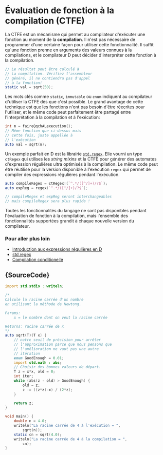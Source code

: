 # Évaluation de fonction à la compilation (CTFE)

La CTFE est un mécanisme qui permet au compilateur d'exécuter une fonction au moment de la **compilation**. Il n'est pas nécessaire de programmer d'une certaine façon pour utiliser cette fonctionnalité. Il suffit qu'une fonction prenne en arguments des valeurs connues à la compilations, et le compilateur D peut décider d'interpréter cette fonction à la compilation.

```d
// Le résultat peut être calculé à
// la compilation. Vérifiez l'assembleur
// généré, il ne contiendra pas d'appel
// à la fonction!
static val = sqrt(50);
```

Les mots clés comme `static`, `immutable` ou `enum` indiquent au compilateur d'utiliser la CTFE dès que c'est possible. Le grand avantage de cette technique est que les fonctions n'ont pas besoin d'être réecrites pour l'utiliser, et le même code peut parfaitement être partagé entre l'interprétation à la compilation et à l'exécution:

```d
int n = faireQqchALexecution();
// Même fonction que ci-dessus mais
// cette fois, juste appellée à 
// l'exécution
auto val = sqrt(n);
```

Un exemple parfait en D est la librairie [`std.regex`](https://dlang.org/phobos/std_regex.html). Elle vourni un type `ctRegex` qui utilises les *string mixins* et la CTFE pour générer des automates d'expression régulières ultra optimisés à la compilation. Le même code peut être réutilisé pour la version disponible à l'exécution `regex` qui permet de compiler des expressions régulières pendant l'exécution.

```d
auto compileRegex = ctRegex!(`^.*/([^/]+)/?$`);
auto expReg = regex(`^.*/([^/]+)/?$`);

// compileRegex et expReg seront interchangeables
// mais compileRegex sera plus rapide !
```

Toutes les fonctionnalités du langage ne sont pas disponibles pendant l'évaluation de fonction à la compilation, mais l'ensemble des fonctionnalités supportées grandit à chaque nouvelle version du compilateur.

### Pour aller plus loin

- [Introduction aux expressions régulières en D](https://dlang.org/regular-expression.html)
- [std.regex](https://dlang.org/phobos/std_regex.html)
- [Compilation conditionelle](https://dlang.org/spec/version.html)

## {SourceCode}

```d
import std.stdio : writeln;

/*
Calcule la racine carrée d'un nombre
en utilisant la méthode de Newtong.

Params:
    x = le nombre dont on veut la racine carrée

Returns: racine carrée de x
*/
auto sqrt(T)(T x) {
    // notre seuil de précision pour arrêter
    // l'approximation parce que nous pensons que
    // l'amélioration ne vaut pas une autre
    // itération
    enum GoodEnough = 0.01;
    import std.math : abs;
    // Choisir des bonnes valeurs de départ.
    T z = x*x, old = 0;
    int iter;
    while (abs(z - old) > GoodEnough) {
        old = z;
        z -= ((z*z)-x) / (2*z);
    }

    return z;
}

void main() {
    double n = 4.0;
    writeln("La racine carrée de 4 à l'exécution = ",
        sqrt(n));
    static cn = sqrt(4.0);
    writeln("La racine carrée de 4 à la compilation = ",
        cn);
}
```